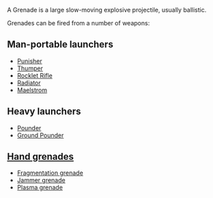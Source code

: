 A Grenade is a large slow-moving explosive projectile, usually ballistic.

Grenades can be fired from a number of weapons:

## Man-portable launchers

- [Punisher](../weapons/Punisher.md)
- [Thumper](../weapons/Thumper.md)
- [Rocklet Rifle](../weapons/Rocklet_Rifle.md)
- [Radiator](../weapons/Radiator.md)
- [Maelstrom](../weapons/Maelstrom.md)

## Heavy launchers

- [Pounder](Pounder.md)
- [Ground Pounder](../terminology/Ground_Pounder.md)

## [Hand grenades](../weapons/Hand_grenade.md)

- [Fragmentation grenade](../weapons/Fragmentation_grenade.md)
- [Jammer grenade](../weapons/Jammer_Grenade.md)
- [Plasma grenade](../weapons/Plasma_grenade.md)

<!--[category:Game Items](category:Game_Items.md)-->
